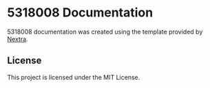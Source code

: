 # 5318008 Documentation

5318008 documentation was created using the template provided by [Nextra](https://nextra.site).

## License

This project is licensed under the MIT License.
